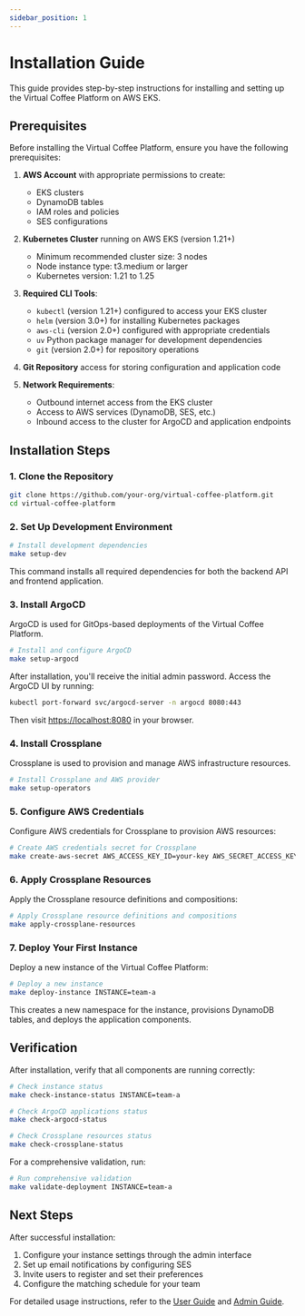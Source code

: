 ```yaml
---
sidebar_position: 1
---
```


# Installation Guide

This guide provides step-by-step instructions for installing and setting up the Virtual Coffee Platform on AWS EKS.

## Prerequisites

Before installing the Virtual Coffee Platform, ensure you have the following prerequisites:

1. **AWS Account** with appropriate permissions to create:
   - EKS clusters
   - DynamoDB tables
   - IAM roles and policies
   - SES configurations

2. **Kubernetes Cluster** running on AWS EKS (version 1.21+)
   - Minimum recommended cluster size: 3 nodes
   - Node instance type: t3.medium or larger
   - Kubernetes version: 1.21 to 1.25

3. **Required CLI Tools**:
   - `kubectl` (version 1.21+) configured to access your EKS cluster
   - `helm` (version 3.0+) for installing Kubernetes packages
   - `aws-cli` (version 2.0+) configured with appropriate credentials
   - `uv` Python package manager for development dependencies
   - `git` (version 2.0+) for repository operations

4. **Git Repository** access for storing configuration and application code

5. **Network Requirements**:
   - Outbound internet access from the EKS cluster
   - Access to AWS services (DynamoDB, SES, etc.)
   - Inbound access to the cluster for ArgoCD and application endpoints

## Installation Steps

### 1. Clone the Repository

```bash
git clone https://github.com/your-org/virtual-coffee-platform.git
cd virtual-coffee-platform
```

### 2. Set Up Development Environment

```bash
# Install development dependencies
make setup-dev
```

This command installs all required dependencies for both the backend API and frontend application.

### 3. Install ArgoCD

ArgoCD is used for GitOps-based deployments of the Virtual Coffee Platform.

```bash
# Install and configure ArgoCD
make setup-argocd
```

After installation, you'll receive the initial admin password. Access the ArgoCD UI by running:

```bash
kubectl port-forward svc/argocd-server -n argocd 8080:443
```

Then visit [https://localhost:8080](https://localhost:8080) in your browser.

### 4. Install Crossplane

Crossplane is used to provision and manage AWS infrastructure resources.

```bash
# Install Crossplane and AWS provider
make setup-operators
```

### 5. Configure AWS Credentials

Configure AWS credentials for Crossplane to provision AWS resources:

```bash
# Create AWS credentials secret for Crossplane
make create-aws-secret AWS_ACCESS_KEY_ID=your-key AWS_SECRET_ACCESS_KEY=your-secret
```

### 6. Apply Crossplane Resources

Apply the Crossplane resource definitions and compositions:

```bash
# Apply Crossplane resource definitions and compositions
make apply-crossplane-resources
```

### 7. Deploy Your First Instance

Deploy a new instance of the Virtual Coffee Platform:

```bash
# Deploy a new instance
make deploy-instance INSTANCE=team-a
```

This creates a new namespace for the instance, provisions DynamoDB tables, and deploys the application components.

## Verification

After installation, verify that all components are running correctly:

```bash
# Check instance status
make check-instance-status INSTANCE=team-a

# Check ArgoCD applications status
make check-argocd-status

# Check Crossplane resources status
make check-crossplane-status
```

For a comprehensive validation, run:

```bash
# Run comprehensive validation
make validate-deployment INSTANCE=team-a
```

## Next Steps

After successful installation:

1. Configure your instance settings through the admin interface
2. Set up email notifications by configuring SES
3. Invite users to register and set their preferences
4. Configure the matching schedule for your team

For detailed usage instructions, refer to the [User Guide](../user-guide/introduction.md) and [Admin Guide](../admin-guide/introduction.md).
